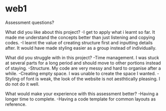 # web1
Assessment questions?

What did you like about this project?
-I get to apply what i learnt so far. It made me understand the concepts better than just listening and copying codes.
-I learnt the value of creating structure first and inputting details after. It would have made styling easier as a group instead of individually.

What did you struggle with in this project?
-Time management. I was stuck at several parts for a long period and should move to other portions instead of staying.
-Structure. My code are very messy and hard to organise after a while.
-Creating empty space. I was unable to create the space I wanted.
-Styling of font is weak, the look of the website is not aesthtically pleasing. I do not do it well. 

What would make your experience with this assessment better?
-Having a longer time to complete.
-Having a code template for common layouts as reference.
